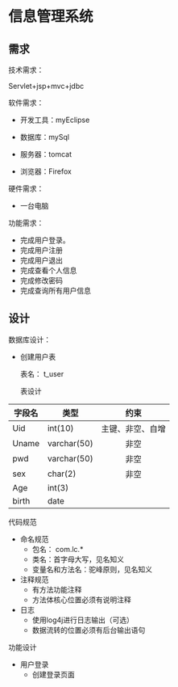 # 信息管理系统



## 需求

技术需求：

Servlet+jsp+mvc+jdbc



软件需求：

- 开发工具：myEclipse

- 数据库：mySql

- 服务器：tomcat

- 浏览器：Firefox

硬件需求：

- 一台电脑

功能需求：

- 完成用户登录。
- 完成用户注册
- 完成用户退出
- 完成查看个人信息
- 完成修改密码
- 完成查询所有用户信息

## 设计

数据库设计：

- 创建用户表

  表名： t_user

  表设计

| 字段名 | 类型        |       约束       |
| ------ | ----------- | :--------------: |
| Uid    | int(10)     | 主键、非空、自增 |
| Uname  | varchar(50) |       非空       |
| pwd    | varchar(50) |       非空       |
| sex    | char(2)     |       非空       |
| Age    | int(3)      |                  |
| birth  | date        |                  |

代码规范

- 命名规范
  - 包名： com.lc.*
  - 类名：首字母大写，见名知义
  - 变量名和方法名：驼峰原则，见名知义
- 注释规范
  - 有方法功能注释
  - 方法体核心位置必须有说明注释
- 日志
  - 使用log4j进行日志输出（可选）
  - 数据流转的位置必须有后台输出语句



功能设计

- 用户登录
  - 创建登录页面